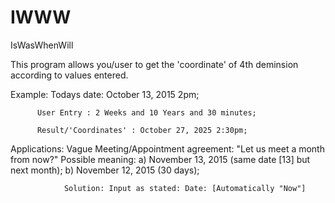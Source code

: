 # IWWW
IsWasWhenWill

This program allows you/user to get the 'coordinate' of 4th deminsion according to values entered.

Example:  Todays date: October 13, 2015 2pm;
          
          User Entry : 2 Weeks and 10 Years and 30 minutes;
          
          Result/'Coordinates' : October 27, 2025 2:30pm;

Applications:        Vague Meeting/Appointment agreement:  "Let us meet a month from now?"
                Possible meaning: a) November 13, 2015 (same date [13] but next month);
                                  b) November 12, 2015 (30 days);
                
                Solution: Input as stated: Date: [Automatically "Now"]

